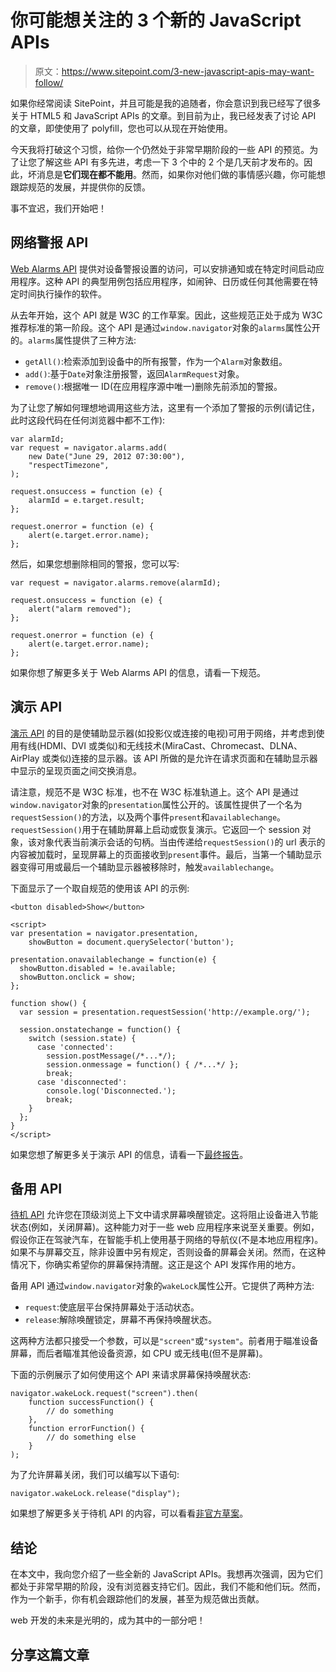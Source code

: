 # 你可能想关注的 3 个新的 JavaScript APIs

> 原文：<https://www.sitepoint.com/3-new-javascript-apis-may-want-follow/>

如果你经常阅读 SitePoint，并且可能是我的追随者，你会意识到我已经写了很多关于 HTML5 和 JavaScript APIs 的文章。到目前为止，我已经发表了讨论 API 的文章，即使使用了 polyfill，您也可以从现在开始使用。

今天我将打破这个习惯，给你一个仍然处于非常早期阶段的一些 API 的预览。为了让您了解这些 API 有多先进，考虑一下 3 个中的 2 个是几天前才发布的。因此，坏消息是**它们现在都不能用**。然而，如果你对他们做的事情感兴趣，你可能想跟踪规范的发展，并提供你的反馈。

事不宜迟，我们开始吧！

## 网络警报 API

[Web Alarms API](https://www.w3.org/TR/web-alarms/) 提供对设备警报设置的访问，可以安排通知或在特定时间启动应用程序。这种 API 的典型用例包括应用程序，如闹钟、日历或任何其他需要在特定时间执行操作的软件。

从去年开始，这个 API 就是 W3C 的工作草案。因此，这些规范正处于成为 W3C 推荐标准的第一阶段。这个 API 是通过`window.navigator`对象的`alarms`属性公开的。`alarms`属性提供了三种方法:

*   `getAll()`:检索添加到设备中的所有报警，作为一个`Alarm`对象数组。
*   `add()`:基于`Date`对象注册报警，返回`AlarmRequest`对象。
*   `remove()`:根据唯一 ID(在应用程序源中唯一)删除先前添加的警报。

为了让您了解如何理想地调用这些方法，这里有一个添加了警报的示例(请记住，此时这段代码在任何浏览器中都不工作):

```
var alarmId;
var request = navigator.alarms.add(
    new Date("June 29, 2012 07:30:00"),
    "respectTimezone",
);

request.onsuccess = function (e) {
    alarmId = e.target.result;
};

request.onerror = function (e) {
    alert(e.target.error.name);
};
```

然后，如果您想删除相同的警报，您可以写:

```
var request = navigator.alarms.remove(alarmId);

request.onsuccess = function (e) {
    alert("alarm removed");
};

request.onerror = function (e) {
    alert(e.target.error.name);
};
```

如果你想了解更多关于 Web Alarms API 的信息，请看一下规范。

## 演示 API

[演示 API](http://webscreens.github.io/presentation-api/) 的目的是使辅助显示器(如投影仪或连接的电视)可用于网络，并考虑到使用有线(HDMI、DVI 或类似)和无线技术(MiraCast、Chromecast、DLNA、AirPlay 或类似)连接的显示器。该 API 所做的是允许在请求页面和在辅助显示器中显示的呈现页面之间交换消息。

请注意，规范不是 W3C 标准，也不在 W3C 标准轨道上。这个 API 是通过`window.navigator`对象的`presentation`属性公开的。该属性提供了一个名为`requestSession()`的方法，以及两个事件`present`和`availablechange`。`requestSession()`用于在辅助屏幕上启动或恢复演示。它返回一个 session 对象，该对象代表当前演示会话的句柄。当由传递给`requestSession()`的 url 表示的内容被加载时，呈现屏幕上的页面接收到`present`事件。最后，当第一个辅助显示器变得可用或最后一个辅助显示器被移除时，触发`availablechange`。

下面显示了一个取自规范的使用该 API 的示例:

```
<button disabled>Show</button>

<script>
var presentation = navigator.presentation,
    showButton = document.querySelector('button');

presentation.onavailablechange = function(e) {
  showButton.disabled = !e.available;
  showButton.onclick = show;
};

function show() {
  var session = presentation.requestSession('http://example.org/');

  session.onstatechange = function() {
    switch (session.state) {
      case 'connected':
        session.postMessage(/*...*/);
        session.onmessage = function() { /*...*/ };
        break;
      case 'disconnected':
        console.log('Disconnected.');
        break;
    }
  };
}
</script>
```

如果您想了解更多关于演示 API 的信息，请看一下[最终报告](http://webscreens.github.io/presentation-api/)。

## 备用 API

[待机 API](http://boiler23.github.io/screen-wake/) 允许您在顶级浏览上下文中请求屏幕唤醒锁定。这将阻止设备进入节能状态(例如，关闭屏幕)。这种能力对于一些 web 应用程序来说至关重要。例如，假设你正在驾驶汽车，在智能手机上使用基于网络的导航仪(不是本地应用程序)。如果不与屏幕交互，除非设置中另有规定，否则设备的屏幕会关闭。然而，在这种情况下，你确实希望你的屏幕保持清醒。这正是这个 API 发挥作用的地方。

备用 API 通过`window.navigator`对象的`wakeLock`属性公开。它提供了两种方法:

*   `request`:使底层平台保持屏幕处于活动状态。
*   `release`:解除唤醒锁定，屏幕不再保持唤醒状态。

这两种方法都只接受一个参数，可以是`"screen"`或`"system"`。前者用于瞄准设备屏幕，而后者瞄准其他设备资源，如 CPU 或无线电(但不是屏幕)。

下面的示例展示了如何使用这个 API 来请求屏幕保持唤醒状态:

```
navigator.wakeLock.request("screen").then(
    function successFunction() {
        // do something
    },
    function errorFunction() {
        // do something else
    }
);
```

为了允许屏幕关闭，我们可以编写以下语句:

```
navigator.wakeLock.release("display");
```

如果想了解更多关于待机 API 的内容，可以看看[非官方草案](http://boiler23.github.io/screen-wake/)。

## 结论

在本文中，我向您介绍了一些全新的 JavaScript APIs。我想再次强调，因为它们都处于非常早期的阶段，没有浏览器支持它们。因此，我们不能和他们玩。然而，作为一个新手，你有机会跟踪他们的发展，甚至为规范做出贡献。

web 开发的未来是光明的，成为其中的一部分吧！

## 分享这篇文章